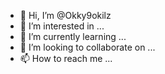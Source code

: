 - 👋 Hi, I’m @Okky9okilz
- 👀 I’m interested in ...
- 🌱 I’m currently learning ...
- 💞️ I’m looking to collaborate on ...
- 📫 How to reach me ...

<!---
Okky9okilz/Okky9okilz is a ✨ special ✨ repository because .
You can click the Preview link to take a look at your changes.
--->
